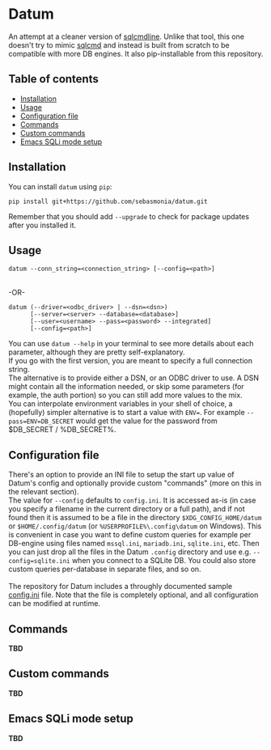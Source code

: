 # Datum

An attempt at a cleaner version of [sqlcmdline](https://github.com/sebasmonia/sqlcmdline/). Unlike that tool, this one doesn't try to mimic [sqlcmd](https://docs.microsoft.com/en-us/sql/tools/sqlcmd-utility) and instead is built from scratch to be compatible with more DB engines. It also pip-installable from this repository.  

## Table of contents

<!--ts-->

   * [Installation](#installation)
   * [Usage](#usage)
   * [Configuration file](#configuration-file)
   * [Commands](#comands)
   * [Custom commands](#custom-comands)
   * [Emacs SQLi mode setup](#emacs-sqli-mode-setup)

<!--te-->

## Installation 

You can install `datum` using `pip`:

```
pip install git+https://github.com/sebasmonia/datum.git
```

Remember that you should add `--upgrade` to check for package updates after you installed it.

## Usage

```
datum --conn_string=<connection_string> [--config=<path>]
```  
&nbsp;  
-OR-
&nbsp;  
```
datum (--driver=<odbc_driver> | --dsn=<dsn>)
      [--server=<server> --database=<database>]
      [--user=<username> --pass=<password> --integrated]
      [--config=<path>]
```

You can use `datum --help` in your terminal to see more details about each parameter, although they are pretty self-explanatory.  
If you go with the first version, you are meant to specify a full connection string.  
The alternative is to provide either a DSN, or an ODBC driver to use. A DSN might contain all the information needed, or skip some parameters (for example, the auth portion) so you can still add more values to the mix.  
You can interpolate environment variables in your shell of choice, a (hopefully) simpler alternative is to start a value with `ENV=`. For example `--pass=ENV=DB_SECRET` would get the value for the password from $DB_SECRET / %DB_SECRET%.

## Configuration file

There's an option to provide an INI file to setup the start up value of Datum's config and optionally provide custom "commands" (more on this in the relevant section).  
The value for `--config` defaults to `config.ini`. It is accessed as-is (in case you specify a filename in the current directory or a full path), and if not found then it is assumed to be a file in the directory `$XDG_CONFIG_HOME/datum` or `$HOME/.config/datum` (or `%USERPROFILE%\.config\datum` on Windows). This is convenient in case you want to define custom queries for example per DB-engine using files named `mssql.ini`, `mariadb.ini`, `sqlite.ini`, etc. Then you can just drop all the files in the Datum `.config` directory and use e.g. `--config=sqlite.ini` when you connect to a SQLite DB. You could also store custom queries per-database in separate files, and so on.  
&nbsp;  
The repository for Datum includes a throughly documented sample [config.ini](https://raw.githubusercontent.com/sebasmonia/datum/main/config.ini) file. Note that the file is completely optional, and all configuration can be modified at runtime.

## Commands

**TBD**  

## Custom commands

**TBD**  

## Emacs SQLi mode setup

**TBD**  

